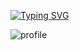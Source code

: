 [![Typing SVG](https://readme-typing-svg.demolab.com?font=Fira+Code&&size=24&pause=1000&color=B8C2F7&center=true&vCenter=true&width=800&lines=%E6%97%A0%E8%AE%BA%E6%88%91%E4%BB%AC%E8%B5%B0%E5%88%B0%E5%93%AA%E9%87%8C%EF%BC%8C%E6%88%91%E4%BB%AC%E9%83%BD%E6%98%AF%E6%94%BE%E5%AD%A6%E5%90%8E%E5%8D%88%E8%8C%B6%EF%BC%81)](https://git.io/typing-svg)

![profile](https://user-images.githubusercontent.com/75824585/227576598-dfde107a-e877-4c2b-a3df-0e7f7e8a6d00.png)
